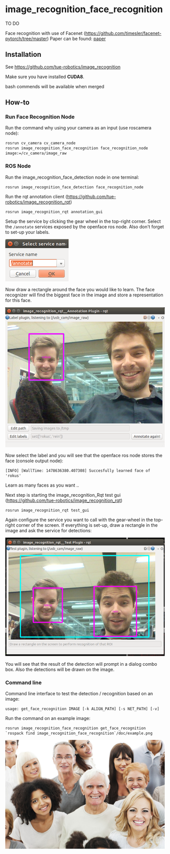 # image_recognition_face_recognition

TO DO

Face recognition with use of Facenet (<https://github.com/timesler/facenet-pytorch/tree/master>)
Paper can be found: [paper](https://arxiv.org/pdf/1503.03832.pdf)

## Installation

See <https://github.com/tue-robotics/image_recognition>

Make sure you have installed **CUDA8**.

bash commends will be available when merged

## How-to

### Run Face Recognition Node

Run the command why using your camera as an input (use roscamera node):

    rosrun cv_camera cv_camera_node
    rosrun image_recognition_face_recognition face_recognition_node image:=/cv_camera/image_raw 

### ROS Node

Run the image_recognition_face_detection node in one terminal:

    rosrun image_recognition_face_detection face_recognition_node

Run the rqt annotation client (<https://github.com/tue-robotics/image_recognition_rqt>)

    rosrun image_recognition_rqt annotation_gui

Setup the service by clicking the gear wheel in the top-right corner. Select the `/annotate` services exposed by the openface ros node. Also don't forget to set-up your labels.

![Configuration](doc/config.png)

Now draw a rectangle around the face you would like to learn. The face recognizer will find the biggest face in the image and store a representation for this face.

![Annotate](doc/annotate.png)

Now select the label and you will see that the openface ros node stores the face (console output node):

    [INFO] [WallTime: 1478636380.407308] Succesfully learned face of 'rokus'

Learn as many faces as you want ..

Next step is starting the image_recognition_Rqt test gui (<https://github.com/tue-robotics/image_recognition_rqt>)

    rosrun image_recognition_rqt test_gui

Again configure the service you want to call with the gear-wheel in the top-right corner of the screen. If everything is set-up, draw a rectangle in the image and ask the service for detections:

![Test](doc/test_face.png)

You will see that the result of the detection will prompt in a dialog combo box. Also the detections will be drawn on the image.

### Command line

Command line interface to test the detection / recognition based on an image:

    usage: get_face_recognition IMAGE [-k ALIGN_PATH] [-s NET_PATH] [-v]

Run the command on an example image:

    rosrun image_recognition_face_recognition get_face_recognition `rospack find image_recognition_face_recognition`/doc/example.png

![Example](doc/example.png)
